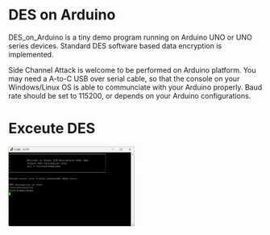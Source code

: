 # DES on Arduino
DES_on_Arduino is a tiny demo program running on Arduino UNO or UNO series devices. Standard DES software based data encryption is implemented. 

Side Channel Attack is welcome to be performed on Arduino platform. You may need a A-to-C USB over serial cable, so that the console on your Windows/Linux OS is able to communciate with your Arduino properly. Baud rate should be set to 115200, or depends on your Arduino configurations.


# Exceute DES
<img src="https://github.com/xnigel/DES_on_Arduino/blob/main/demo/DES%20on%20Arduino.png" width =250>
